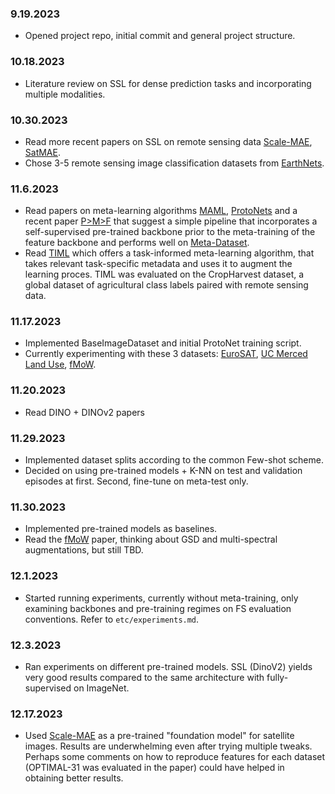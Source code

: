 ### 9.19.2023
- Opened project repo, initial commit and general project structure.

### 10.18.2023
- Literature review on SSL for dense prediction tasks and incorporating multiple modalities.

### 10.30.2023
- Read more recent papers on SSL on remote sensing data [Scale-MAE](https://arxiv.org/pdf/2212.14532.pdf), [SatMAE](https://arxiv.org/pdf/2207.08051.pdf).
- Chose 3-5 remote sensing image classification datasets from [EarthNets](https://arxiv.org/pdf/2210.04936.pdf).

### 11.6.2023
- Read papers on meta-learning algorithms [MAML](https://arxiv.org/pdf/1703.03400.pdf), [ProtoNets](https://arxiv.org/pdf/1703.05175.pdf) and a recent paper [P>M>F](https://arxiv.org/pdf/2204.07305v1.pdf) that suggest a simple pipeline that incorporates a self-supervised pre-trained backbone prior to the meta-training of the feature backbone and performs well on [Meta-Dataset](https://arxiv.org/pdf/1903.03096.pdf).
- Read [TIML](https://openreview.net/pdf?id=de0KufElojN) which offers a task-informed meta-learning algorithm, that takes relevant task-specific metadata and uses it to augment the learning proces. TIML was evaluated on the CropHarvest dataset, a global dataset of agricultural
class labels paired with remote sensing data.

### 11.17.2023
- Implemented BaseImageDataset and initial ProtoNet training script.
- Currently experimenting with these 3 datasets: [EuroSAT](https://arxiv.org/pdf/1709.00029.pdf), [UC Merced Land Use](https://faculty.ucmerced.edu/snewsam/papers/Yang_ACMGIS10_BagOfVisualWords.pdf), [fMoW](https://arxiv.org/pdf/1711.07846.pdf).

### 11.20.2023
- Read DINO + DINOv2 papers

### 11.29.2023
- Implemented dataset splits according to the common Few-shot scheme.
- Decided on using pre-trained models + K-NN on test and validation episodes at first. Second, fine-tune on meta-test only.

### 11.30.2023
- Implemented pre-trained models as baselines.
- Read the [fMoW](https://arxiv.org/pdf/1711.07846.pdf) paper, thinking about GSD and multi-spectral augmentations, but still TBD.

### 12.1.2023
- Started running experiments, currently without meta-training, only examining backbones and pre-training regimes on FS evaluation conventions. Refer to `etc/experiments.md`.

### 12.3.2023
- Ran experiments on different pre-trained models. SSL (DinoV2) yields very good results compared to the same architecture with fully-supervised on ImageNet.

### 12.17.2023
- Used [Scale-MAE](https://arxiv.org/pdf/2212.14532.pdf) as a pre-trained "foundation model" for satellite images. Results are underwhelming even after trying multiple tweaks. Perhaps some comments on how to reproduce features for each dataset (OPTIMAL-31 was evaluated in the paper) could have helped in obtaining better results.    